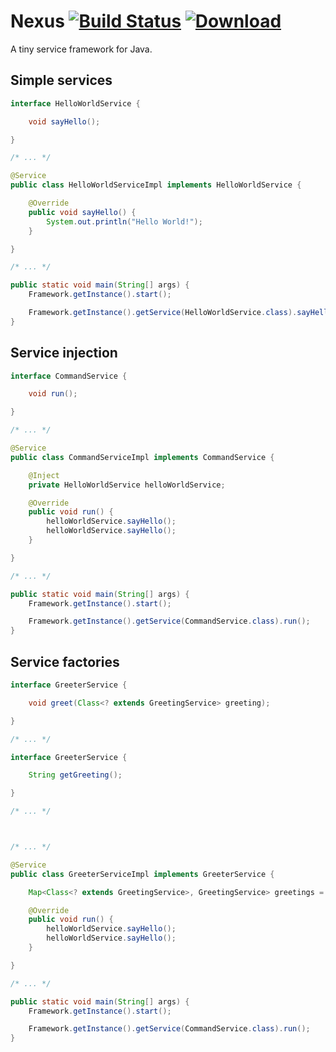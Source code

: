 # Nexus [![Build Status](https://travis-ci.org/inkycode/nexus.svg?branch=master)](https://travis-ci.org/inkycode/nexus) [![Download](https://api.bintray.com/packages/inkycoder/maven/com.inkycode.nexus/images/download.svg)](https://bintray.com/inkycoder/maven/com.inkycode.nexus/_latestVersion)

A tiny service framework for Java.

## Simple services
```java
interface HelloWorldService {

    void sayHello();

}

/* ... */

@Service
public class HelloWorldServiceImpl implements HelloWorldService {

    @Override
    public void sayHello() {
        System.out.println("Hello World!");
    }

}

/* ... */

public static void main(String[] args) {
    Framework.getInstance().start();

    Framework.getInstance().getService(HelloWorldService.class).sayHello();
}
```

## Service injection
```java
interface CommandService {

    void run();

}

/* ... */

@Service
public class CommandServiceImpl implements CommandService {

    @Inject
    private HelloWorldService helloWorldService;

    @Override
    public void run() {
        helloWorldService.sayHello();
        helloWorldService.sayHello();
    }

}

/* ... */

public static void main(String[] args) {
    Framework.getInstance().start();

    Framework.getInstance().getService(CommandService.class).run();
}
```

## Service factories
```java
interface GreeterService {

    void greet(Class<? extends GreetingService> greeting);

}

/* ... */

interface GreeterService {

    String getGreeting();

}

/* ... */



/* ... */

@Service
public class GreeterServiceImpl implements GreeterService {

    Map<Class<? extends GreetingService>, GreetingService> greetings = new HashMap<Class<? extends GreetingService>, GreetingService>();

    @Override
    public void run() {
        helloWorldService.sayHello();
        helloWorldService.sayHello();
    }

}

/* ... */

public static void main(String[] args) {
    Framework.getInstance().start();

    Framework.getInstance().getService(CommandService.class).run();
}
```
